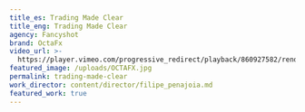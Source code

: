 ```yaml
---
title_es: Trading Made Clear
title_eng: Trading Made Clear
agency: Fancyshot
brand: OctaFx
video_url: >-
  https://player.vimeo.com/progressive_redirect/playback/860927582/rendition/1080p/file.mp4?loc=external&log_user=0&signature=629eafe62005f1177b49df352ac410fe0cacb8d1caf2da3d8c84bc03a9102871
featured_image: /uploads/OCTAFX.jpg
permalink: trading-made-clear
work_director: content/director/filipe_penajoia.md
featured_work: true
---
```


